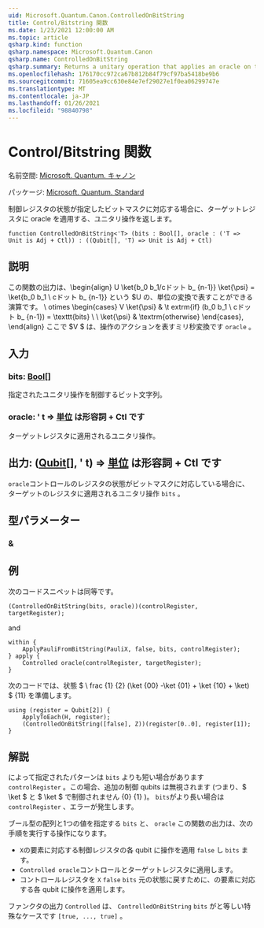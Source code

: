 ```yaml
---
uid: Microsoft.Quantum.Canon.ControlledOnBitString
title: Control/Bitstring 関数
ms.date: 1/23/2021 12:00:00 AM
ms.topic: article
qsharp.kind: function
qsharp.namespace: Microsoft.Quantum.Canon
qsharp.name: ControlledOnBitString
qsharp.summary: Returns a unitary operation that applies an oracle on the target register if the control register state corresponds to a specified bit mask.
ms.openlocfilehash: 176170cc972ca67b812b84f79cf97ba5418be9b6
ms.sourcegitcommit: 71605ea9cc630e84e7ef29027e1f0ea06299747e
ms.translationtype: MT
ms.contentlocale: ja-JP
ms.lasthandoff: 01/26/2021
ms.locfileid: "98840798"
---
```

# <a name="controlledonbitstring-function"></a>Control/Bitstring 関数

名前空間: [Microsoft. Quantum. キャノン](xref:Microsoft.Quantum.Canon)

パッケージ: [Microsoft. Quantum. Standard](https://nuget.org/packages/Microsoft.Quantum.Standard)


制御レジスタの状態が指定したビットマスクに対応する場合に、ターゲットレジスタに oracle を適用する、ユニタリ操作を返します。

```qsharp
function ControlledOnBitString<'T> (bits : Bool[], oracle : ('T => Unit is Adj + Ctl)) : ((Qubit[], 'T) => Unit is Adj + Ctl)
```


## <a name="description"></a>説明

この関数の出力は、\begin{align} U \ket{b_0 b_1/cドット b_ {n-1}} \ket{\psi} = \ket{b_0 b_1 \ cドット b_ {n-1}} という $U の、単位の変換で表すことができる演算です。 \ otimes \begin{cases} V \ket{\psi} & \t extrm{if} (b_0 b_1 \ cドット b_ {n-1}) = \texttt{bits} \\ \\ \ket{\psi} & \textrm{otherwise} \end{cases}, \end{align} ここで $V $ は、操作のアクションを表すミリ秒変換です `oracle` 。

## <a name="input"></a>入力

### <a name="bits--bool"></a>bits: [Bool](xref:microsoft.quantum.lang-ref.bool)[]

指定されたユニタリ操作を制御するビット文字列。


### <a name="oracle--t--unit--is-adj--ctl"></a>oracle: ' t => [単位](xref:microsoft.quantum.lang-ref.unit)  は形容詞 + Ctl です

ターゲットレジスタに適用されるユニタリ操作。



## <a name="output--qubitt--unit--is-adj--ctl"></a>出力: ([Qubit](xref:microsoft.quantum.lang-ref.qubit)[], ' t) => [単位](xref:microsoft.quantum.lang-ref.unit)  は形容詞 + Ctl です

`oracle`コントロールのレジスタの状態がビットマスクに対応している場合に、ターゲットのレジスタに適用されるユニタリ操作 `bits` 。

## <a name="type-parameters"></a>型パラメーター

### <a name="t"></a>&



## <a name="example"></a>例

次のコードスニペットは同等です。

```qsharp
(ControlledOnBitString(bits, oracle))(controlRegister, targetRegister);
```

and

```qsharp
within {
    ApplyPauliFromBitString(PauliX, false, bits, controlRegister);
} apply {
    Controlled oracle(controlRegister, targetRegister);
}
```

次のコードでは、状態 $ \ frac {1} {2} (\ket {00} -\ket {01} + \ket {10} + \ket) $ {11} を準備します。

```qsharp
using (register = Qubit[2]) {
    ApplyToEach(H, register);
    (ControlledOnBitString([false], Z))(register[0..0], register[1]);
}
```

## <a name="remarks"></a>解説

によって指定されたパターンは `bits` よりも短い場合があります `controlRegister` 。この場合、追加の制御 qubits は無視されます (つまり、$ \ket $ と $ \ket $ で制御されません {0} {1} )。
`bits`がより長い場合は `controlRegister` 、エラーが発生します。

ブール型の配列と1つの値を指定する `bits` と、 `oracle` この関数の出力は、次の手順を実行する操作になります。

* `X`の要素に対応する制御レジスタの各 qubit に操作を適用 `false` し `bits` ます。
* `Controlled oracle`コントロールとターゲットレジスタに適用します。
* コントロールレジスタを `X` `false` `bits` 元の状態に戻すために、の要素に対応する各 qubit に操作を適用します。

ファンクタの出力 `Controlled` は、 `ControlledOnBitString` `bits` がと等しい特殊なケースです `[true, ..., true]` 。